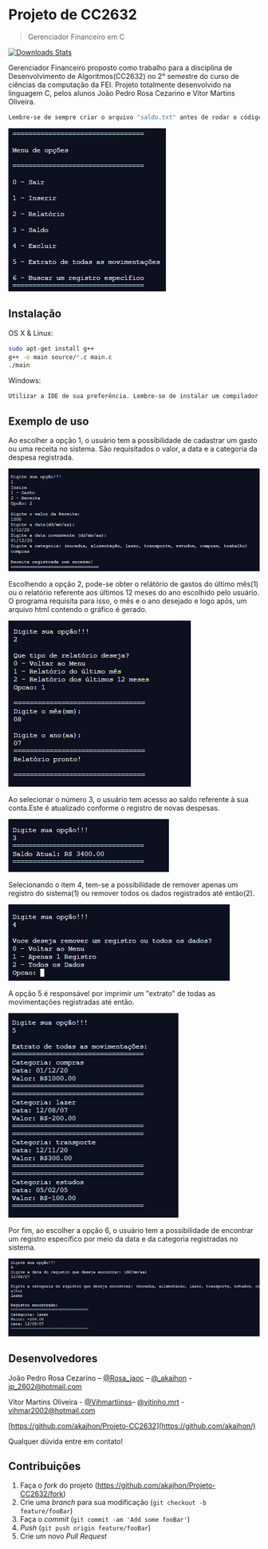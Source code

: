 # Projeto de CC2632 
> Gerenciador Financeiro em C

[![Downloads Stats][npm-downloads]][npm-url]

Gerenciador Financeiro proposto como trabalho para a disciplina de Desenvolvimento de Algoritmos(CC2632) no 2° semestre do curso de ciências da computação da FEI.
Projeto totalmente desenvolvido na linguagem C, pelos alunos João Pedro Rosa Cezarino e Vítor Martins Oliveira.

```sh
Lembre-se de sempre criar o arquivo "saldo.txt" antes de rodar o código principal!!!
```

![](./images/img1.png)

## Instalação

OS X & Linux:

```sh
sudo apt-get install g++
g++ -o main source/*.c main.c
./main
```

Windows:

```sh
Utilizar a IDE de sua preferência. Lembre-se de instalar um compilador da linguagem C( GCC, por exemplo)
```

## Exemplo de uso
Ao escolher a opção 1, o usuário tem a possibilidade de cadastrar um gasto ou uma receita no sistema. São requisitados o valor, a data e a categoria da despesa registrada.

![](./images/op1.png)

Escolhendo a opção 2, pode-se obter o relátório de gastos do último mês(1) ou o relatório referente aos últimos 12 meses do ano escolhido pelo usuário. O programa requisita para isso, o mês e o ano desejado e logo após, um arquivo html contendo o gráfico é gerado.

![](./images/op2.png)

Ao selecionar o número 3, o usuário tem acesso ao saldo referente à sua conta.Este é atualizado conforme o registro de novas despesas.

![](./images/op3.png)

Selecionando o item 4, tem-se a possibilidade de remover apenas um registro do sistema(1) ou remover todos os dados registrados até então(2).

![](./images/op4.png)

A opção 5 é responsável por imprimir um "extrato" de todas as movimentações registradas até então.

![](./images/op5.png)

Por fim, ao escolher a opção 6, o usuário tem a possibilidade de encontrar um registro específico por meio da data e da categoria registradas no sistema.

![](./images/op6.png)
## Desenvolvedores

João Pedro Rosa Cezarino – [@Rosa_jaoc](https://twitter.com/@Rosa_jaoc) – [@_akajhon](https://instagram.com/@_akajhon) - jp_2602@hotmail.com

Vítor Martins Oliveira - [@Vihmartiinss](https://twitter.com/@Vihmartiinss)– [@vitinho.mrt](https://instagram.com/@vitinho.mrt) - vihmar2002@hotmail.com

[https://github.com/akajhon/Projeto-CC2632](https://github.com/akajhon/)

Qualquer dúvida entre em contato!

## Contribuições

1. Faça o _fork_ do projeto (<https://github.com/akajhon/Projeto-CC2632/fork>)
2. Crie uma _branch_ para sua modificação (`git checkout -b feature/fooBar`)
3. Faça o _commit_ (`git commit -am 'Add some fooBar'`)
4. _Push_ (`git push origin feature/fooBar`)
5. Crie um novo _Pull Request_

[npm-image]: https://img.shields.io/npm/v/datadog-metrics.svg?style=flat-square
[npm-url]: https://npmjs.org/package/datadog-metrics
[npm-downloads]: https://img.shields.io/npm/dm/datadog-metrics.svg?style=flat-square
[wiki]: https://github.com/akajhon/Projeto-CC2632
